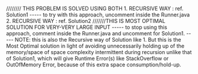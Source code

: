 ////////
THIS PROBLEM IS SOLVED USING BOTH 
    1. RECURSIVE WAY : ref. Solution1
        ----- to try with this approach, uncomment inside the Runner.java
    2. RECURSIVE WAY : ref. Solution2 ///////THIS IS MOST OPTIMAL SOLUTION FOR VERY-VERY LARGE INPUT
        ----- to stop using this approach, comment inside the Runner.java and uncomment for Solution1.
        ----- NOTE: this is also the Recursive way of Solution like 1. But this is the Most Optimal
                    solution in light of avoiding unnecessarily holding up of the memory/space of 
                    space complexity intermittent during recursion unlike that of Solution1, which
                    will give Runtime Error(s) like StackOverflow or OutOfMemory Error, because of 
                    this extra space consumption/hold-up.